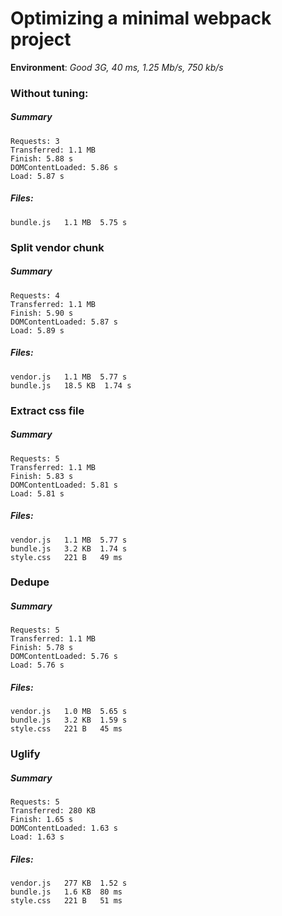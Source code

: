 # Optimizing a minimal webpack project

**Environment**: *Good 3G, 40 ms, 1.25 Mb/s, 750 kb/s*

### Without tuning:

##### Summary
```
Requests: 3
Transferred: 1.1 MB
Finish: 5.88 s
DOMContentLoaded: 5.86 s
Load: 5.87 s
```

##### Files:
```
bundle.js   1.1 MB  5.75 s
```

### Split vendor chunk

##### Summary
```
Requests: 4
Transferred: 1.1 MB
Finish: 5.90 s
DOMContentLoaded: 5.87 s
Load: 5.89 s
```

##### Files:
```
vendor.js   1.1 MB  5.77 s
bundle.js   18.5 KB  1.74 s
```

### Extract css file

##### Summary
```
Requests: 5
Transferred: 1.1 MB
Finish: 5.83 s
DOMContentLoaded: 5.81 s
Load: 5.81 s
```

##### Files:
```
vendor.js   1.1 MB  5.77 s
bundle.js   3.2 KB  1.74 s
style.css   221 B   49 ms
```

### Dedupe

##### Summary
```
Requests: 5
Transferred: 1.1 MB
Finish: 5.78 s
DOMContentLoaded: 5.76 s
Load: 5.76 s
```

##### Files:
```
vendor.js   1.0 MB  5.65 s
bundle.js   3.2 KB  1.59 s
style.css   221 B   45 ms
```

### Uglify

##### Summary
```
Requests: 5
Transferred: 280 KB
Finish: 1.65 s
DOMContentLoaded: 1.63 s
Load: 1.63 s
```

##### Files:
```
vendor.js   277 KB  1.52 s
bundle.js   1.6 KB  80 ms
style.css   221 B   51 ms
```

